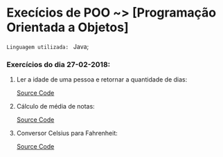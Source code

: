 # Execícios de POO ~> [Programação Orientada a Objetos]

`Linguagem utilizada: ` Java;

### Exercícios do dia 27-02-2018:

1. Ler a idade de uma pessoa e retornar a quantidade de dias:

    [Source Code](./age-in-days/Age.java)  
2. Cálculo de média de notas:

    [Source Code](./average/Grades.java)  
3. Conversor Celsius para Fahrenheit:

    [Source Code](./average/Converter.java)  